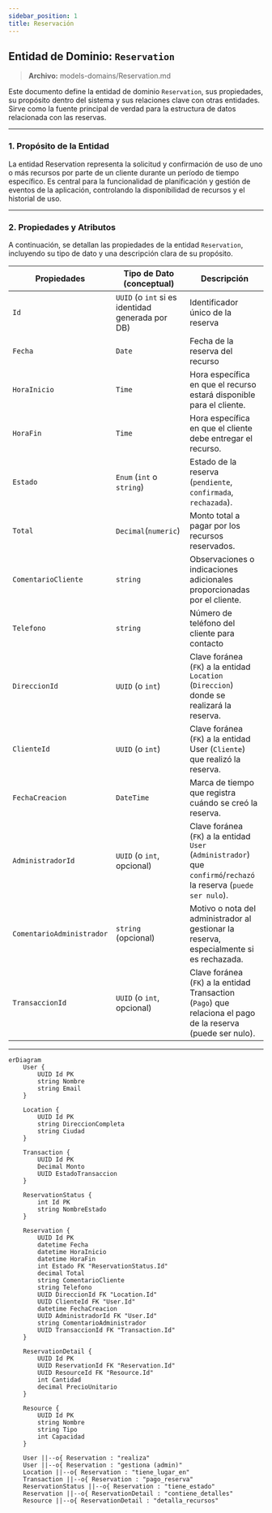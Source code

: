 ```yaml
---
sidebar_position: 1
title: Reservación
---
```


## Entidad de Dominio: `Reservation`
> **Archivo:** models-domains/Reservation.md

Este documento define la entidad de dominio `Reservation`, sus propiedades, su propósito dentro del sistema y sus relaciones clave con otras entidades. Sirve como la fuente principal de verdad para la estructura de datos relacionada con las reservas.

---
### 1. Propósito de la Entidad
La entidad Reservation representa la solicitud y confirmación de uso de uno o más recursos por parte de un cliente durante un período de tiempo específico. Es central para la funcionalidad de planificación y gestión de eventos de la aplicación, controlando la disponibilidad de recursos y el historial de uso.

---
### 2. Propiedades y Atributos
A continuación, se detallan las propiedades de la entidad `Reservation`, incluyendo su tipo de dato y una descripción clara de su propósito.

| Propiedades | Tipo de Dato (conceptual) | Descripción |
|-------------|---------------------------|-------------|
| `Id`  | `UUID` (o `int` si es identidad generada por DB) | Identificador único de la reserva |
| `Fecha` | `Date` | Fecha de la reserva del recurso |
| `HoraInicio` | `Time` | Hora específica en que el recurso estará disponible para el cliente.|
| `HoraFin` | `Time` | Hora específica en que el cliente debe entregar el recurso. |
| `Estado` | `Enum` (`int` o `string`) | Estado de la reserva (`pendiente`, `confirmada`, `rechazada`). |
| `Total` | `Decimal`(`numeric`) | Monto total a pagar por los recursos reservados. |
| `ComentarioCliente` | `string` | Observaciones o indicaciones adicionales proporcionadas por el cliente. |
| `Telefono` | `string` |Número de teléfono del cliente para contacto|
| `DireccionId` | `UUID` (o `int`) | Clave foránea (`FK`) a la entidad `Location` (`Direccion`) donde se realizará la reserva.|
| `ClienteId` | `UUID` (o `int`)   | Clave foránea (`FK`) a la entidad User (`Cliente`) que realizó la reserva. |
| `FechaCreacion` | `DateTime` | Marca de tiempo que registra cuándo se creó la reserva. |
| `AdministradorId` | `UUID` (o `int`, opcional) | Clave foránea (`FK`) a la entidad `User` (`Administrador`) que `confirmó`/`rechazó` la reserva (`puede ser nulo`). |
| `ComentarioAdministrador` | `string` (opcional) | Motivo o nota del administrador al gestionar la reserva, especialmente si es rechazada. |
| `TransaccionId` | `UUID` (o `int`, opcional) | Clave foránea (`FK`) a la entidad Transaction (`Pago`) que relaciona el pago de la reserva (puede ser nulo).  |

---

```mermaid
erDiagram
    User {
        UUID Id PK
        string Nombre
        string Email
    }

    Location {
        UUID Id PK
        string DireccionCompleta
        string Ciudad
    }

    Transaction {
        UUID Id PK
        Decimal Monto
        UUID EstadoTransaccion
    }

    ReservationStatus {
        int Id PK
        string NombreEstado
    }

    Reservation {
        UUID Id PK
        datetime Fecha
        datetime HoraInicio
        datetime HoraFin
        int Estado FK "ReservationStatus.Id"
        decimal Total
        string ComentarioCliente
        string Telefono
        UUID DireccionId FK "Location.Id"
        UUID ClienteId FK "User.Id"
        datetime FechaCreacion
        UUID AdministradorId FK "User.Id"
        string ComentarioAdministrador
        UUID TransaccionId FK "Transaction.Id"
    }

    ReservationDetail {
        UUID Id PK
        UUID ReservationId FK "Reservation.Id"
        UUID ResourceId FK "Resource.Id"
        int Cantidad
        decimal PrecioUnitario
    }

    Resource {
        UUID Id PK
        string Nombre
        string Tipo
        int Capacidad
    }

    User ||--o{ Reservation : "realiza"
    User ||--o{ Reservation : "gestiona (admin)"
    Location ||--o{ Reservation : "tiene_lugar_en"
    Transaction ||--o{ Reservation : "pago_reserva"
    ReservationStatus ||--o{ Reservation : "tiene_estado"
    Reservation ||--o{ ReservationDetail : "contiene_detalles"
    Resource ||--o{ ReservationDetail : "detalla_recursos"
```